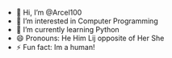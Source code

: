 - 👋 Hi, I’m @Arcel100
- 👀 I’m interested in Computer Programming
- 🌱 I’m currently learning Python
- 😄 Pronouns: He Him Lij opposite of Her She
- ⚡ Fun fact: Im a human!

<!---
Arcel100/Arcel100 is a ✨ special ✨ repository because its `README.md` (this file) appears on your GitHub profile.
You can click the Preview link to take a look at your changes.
--->
